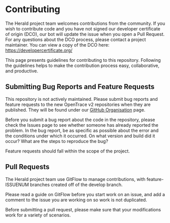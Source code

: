 # Contributing

The Herald project team welcomes contributions from the community. If you wish to contribute code and you have not signed our developer certificate of origin (DCO), our bot will update the issue when you open a Pull Request. For any questions about the DCO process, please contact a project maintainer. You can view a copy of the DCO here: https://developercertificate.org/

This page presents guidelines for contributing to this repository. Following the guidelines helps to make the contribution process easy, collaborative, and productive. 

## Submitting Bug Reports and Feature Requests

This repository is not actively maintained. Please submit bug reports and feature requests to the new OpenTrace v2 repositories when they are published. They will be found under our [GitHub Organisation](https://github.com/theheraldproject/) page.

Before you submit a bug report about the code in the repository, please check the Issues page to see whether someone has already reported the problem. In the bug report, be as specific as possible about the error and the conditions under which it occurred. On what version and build did it occur? What are the steps to reproduce the bug? 

Feature requests should fall within the scope of the project.

## Pull Requests

The Herald project team use GitFlow to manage contributions, with feature-ISSUENUM
branches created off of the develop branch.

Please read a guide on GitFlow before you start work on an issue, and add a comment
to the issue you are working on so work is not duplicated.

Before submitting a pull request, please make sure that your modifications work for a variety of scenarios.
